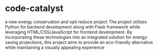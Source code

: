 # code-catalyst
a new energy conservation and opti reduce project
The project utilizes Python for backend development along with Flask framework while leveraging HTML/CSS/JavaScript for frontend development.
By incorporating these technologies into an integrated solution for energy-saving projections, this project aims to provide an eco-friendly alternative while maintaining a visually appealing experience
